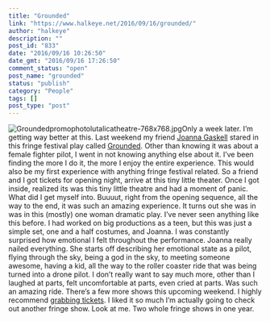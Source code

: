 ```yaml
---
title: "Grounded"
link: "https://www.halkeye.net/2016/09/16/grounded/"
author: "halkeye"
description: ""
post_id: "833"
date: "2016/09/16 10:26:50"
date_gmt: "2016/09/16 17:26:50"
comment_status: "open"
post_name: "grounded"
status: "publish"
category: "People"
tags: []
post_type: "post"
---
```


![Groundedpromophotolutalicatheatre-768x768.jpg](https://www.halkeye.net/files/2016/09/Groundedpromophotolutalicatheatre-768x768.jpg)Only a week later. I’m getting way better at this. Last weekend my friend [Joanna Gaskell](http://www.joannagaskell.com/) stared in this fringe festival play called [Grounded](http://thecultch.com/event/vancouver-fringe-festival-2016-presents-grounded-3/). Other than knowing it was about a female fighter pilot, I went in not knowing anything else about it. I’ve been finding the more I do it, the more I enjoy the entire experience. This would also be my first experience with anything fringe festival related. So a friend and I got tickets for opening night, arrive at this tiny little theater. Once I got inside, realized its was this tiny little theatre and had a moment of panic. What did I get myself into. Buuuut, right from the opening sequence, all the way to the end, it was such an amazing experience. It turns out she was in was in this (mostly) one woman dramatic play. I’ve never seen anything like this before. I had worked on big productions as a teen, but this was just a simple set, one and a half costumes, and Joanna. I was constantly surprised how emotional I felt throughout the performance. Joanna really nailed everything. She starts off describing her emotional state as a pilot, flying through the sky, being a god in the sky, to meeting someone awesome, having a kid, all the way to the roller coaster ride that was being turned into a drone pilot. I don’t really want to say much more, other than I laughed at parts, felt uncomfortable at parts, even cried at parts. Was such an amazing ride. There’s a few more shows this upcoming weekend. I highly recommend [grabbing tickets](http://thecultch.com/event/vancouver-fringe-festival-2016-presents-grounded-3/). I liked it so much I’m actually going to check out another fringe show. Look at me. Two whole fringe shows in one year.